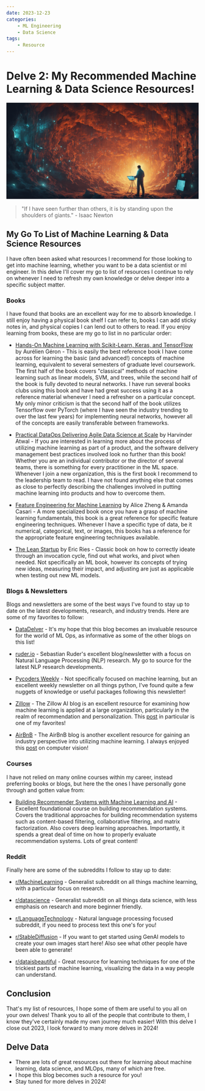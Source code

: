 ```yaml
---
date: 2023-12-23
categories: 
    - ML Engineering 
    - Data Science
tags: 
    - Resource
---
```


# Delve 2: My Recommended Machine Learning & Data Science Resources!

![Banner](../assets/images/banners/delve2.png)

> "If I have seen further than others, it is by standing upon the shoulders of giants." - Isaac Newton

## My Go To List of Machine Learning & Data Science Resources

I have often been asked what resources I recommend for those looking to get into machine learning, whether you want to be a data scientist or ml engineer. In this delve I'll cover my go to list of resources I continue to rely on whenever I need to refresh my own knowledge or delve deeper into a specific subject matter.

<!-- more -->

### Books

I have found that books are an excellent way for me to absorb knowledge. I still enjoy having a physical book shelf I can refer to, books I can add sticky notes in, and physical copies I can lend out to others to read. If you enjoy learning from books, these are my go to list in no particular order:

* [Hands-On Machine Learning with Scikit-Learn, Keras, and TensorFlow](https://www.oreilly.com/library/view/hands-on-machine-learning/9781098125967/) by Aurélien Géron - This is easily the best reference book I have come across for learning the basic (and advanced!) concepts of machine learning, equivalent to several semesters of graduate level coursework. The first half of the book covers "classical" methods of machine learning such as linear models, SVM, and trees, while the second half of the book is fully devoted to neural networks. I have run several books clubs using this book and have had great success using it as a reference material whenever I need a refresher on a particular concept. My only minor criticism is that the second half of the book utilizes Tensorflow over PyTorch (where I have seen the industry trending to over the last few years) for implementing neural networks, however all of the concepts are easily transferable between frameworks. 

* [Practical DataOps Delivering Agile Data Science at Scale](https://link.springer.com/book/10.1007/978-1-4842-5104-1) by Harvinder Atwal - If you are interested in learning more about the process of utilizing machine learning as part of a product, and the software delivery management best practices involved look no further than this book! Whether you are an individual contributor or the director of several teams, there is something for every practitioner in the ML space. Whenever I join a new organization, this is the first book I recommend to the leadership team to read. I have not found anything else that comes as close to perfectly describing the challenges involved in putting machine learning into products and how to overcome them.

* [Feature Engineering for Machine Learning](https://www.oreilly.com/library/view/feature-engineering-for/9781491953235/) by Alice Zheng & Amanda Casari - A more specialized book once you have a grasp of machine learning fundamentals, this book is a great reference for specific feature engineering techniques. Whenever I have a specific type of data, be it numerical, categorical, text, or images, this books has a reference for the appropriate feature engineering techniques available.

* [The Lean Startup](https://theleanstartup.com/book) by Eric Ries - Classic book on how to correctly ideate through an invocation cycle, find out what works, and pivot when needed. Not specifically an ML book, however its concepts of trying new ideas, measuring their impact, and adjusting are just as applicable when testing out new ML models.

### Blogs & Newsletters

Blogs and newsletters are some of the best ways I've found to stay up to date on the latest developments, research, and industry trends. Here are some of my favorites to follow:

* [DataDelver](https://www.datadelver.com/) - It's my hope that this blog becomes an invaluable resource for the world of ML Ops, as informative as some of the other blogs on this list!

* [ruder.io](https://www.ruder.io/) - Sebastian Ruder's excellent blog/newsletter with a focus on Natural Language Processing (NLP) research. My go to source for the latest NLP research developments.

* [Pycoders Weekly](https://pycoders.com/) - Not specifically focused on machine learning, but an excellent weekly newsletter on all things python, I've found quite a few nuggets of knowledge or useful packages following this newsletter!

* [Zillow](https://www.zillow.com/tech/ai-ml/) - The Zillow AI blog is an excellent resource for examining how machine learning is applied at a large organization, particularly in the realm of recommendation and personalization. This [post](https://www.zillow.com/tech/embedding-similar-home-recommendation/) in particular is one of my favorites!

* [AirBnB](https://medium.com/airbnb-engineering/ai/home) - The AirBnB blog is another excellent resource for gaining an industry perspective into utilizing machine learning. I always enjoyed this [post](https://medium.com/airbnb-engineering/amenity-detection-and-beyond-new-frontiers-of-computer-vision-at-airbnb-144a4441b72e) on computer vision!

### Courses

I have not relied on many online courses within my career, instead preferring books or blogs, but here the the ones I have personally gone through and gotten value from:

* [Building Recommender Systems with Machine Learning and AI](https://www.linkedin.com/learning/building-recommender-systems-with-machine-learning-and-ai) - Excellent foundational course on building recommendation systems. Covers the traditional approaches for building recommendation systems such as content-based filtering, collaborative filtering, and matrix factorization. Also covers deep learning approaches. Importantly, it spends a great deal of time on how to properly evaluate recommendation systems. Lots of great content!

### Reddit

Finally here are some of the subreddits I follow to stay up to date:

* [r/MachineLearning](https://www.reddit.com/r/MachineLearning/) - Generalist subreddit on all things machine learning, with a particular focus on research.

* [r/datascience](https://www.reddit.com/r/datascience/) - Generalist subreddit on all things data science, with less emphasis on research and more beginner friendly.

* [r/LanguageTechnology](https://www.reddit.com/r/LanguageTechnology/) - Natural language processing focused subreddit, if you need to process text this one's for you!

* [r/StableDiffusion](https://www.reddit.com/r/StableDiffusion/) - If you want to get started using GenAI models to create your own images start here! Also see what other people have been able to generate!

* [r/dataisbeautiful](https://www.reddit.com/r/dataisbeautiful/) - Great resource for learning techniques for one of the trickiest parts of machine learning, visualizing the data in a way people can understand.

## Conclusion

That's my list of resources, I hope some of them are useful to you all on your own delves! Thank you to all of the people that contribute to them, I know they've certainly made my own journey much easier! With this delve I close out 2023, I look forward to many more delves in 2024!

## Delve Data
* There are lots of great resources out there for learning about machine learning, data science, and MLOps, many of which are free.
* I hope this blog becomes such a resource for you!
* Stay tuned for more delves in 2024!
